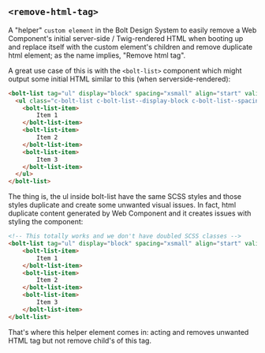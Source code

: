 ## `<remove-html-tag>`

A "helper" `custom element` in the Bolt Design System to easily remove a Web Component's initial server-side / Twig-rendered HTML when booting up and replace itself with the custom element's children and remove duplicate html element; as the name implies, "Remove html tag".

A great use case of this is with the `<bolt-list>` component which might output some initial HTML similar to this (when serverside-rendered):

```html
<bolt-list tag="ul" display="block" spacing="xsmall" align="start" valign="center">
  <ul class="c-bolt-list c-bolt-list--display-block c-bolt-list--spacing-xsmall c-bolt-list--align-start c-bolt-list--valign-center">
    <bolt-list-item>
        Item 1
    </bolt-list-item>
    <bolt-list-item>
        Item 2
    </bolt-list-item>
    <bolt-list-item>
        Item 3
    </bolt-list-item>
  </ul>
</bolt-list>
```

The thing is, the ul inside bolt-list have the same SCSS styles and those styles duplicate and create some unwanted visual issues. In fact, html duplicate content generated by Web Component and it creates issues with styling the component:

```html
<!-- This totally works and we don't have doubled SCSS classes -->
<bolt-list tag="ul" display="block" spacing="xsmall" align="start" valign="center">
    <bolt-list-item>
        Item 1
    </bolt-list-item>
    <bolt-list-item>
        Item 2
    </bolt-list-item>
    <bolt-list-item>
        Item 3
    </bolt-list-item>
</bolt-list>
```

That's where this helper element comes in: acting and removes unwanted HTML tag but not remove child's of this tag.
